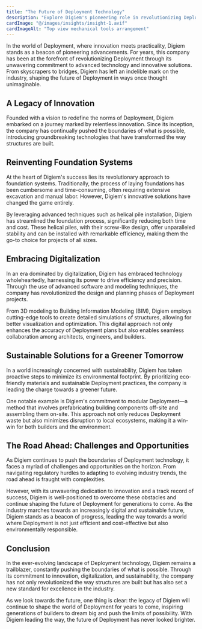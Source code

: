 ```yaml
---
title: "The Future of Deployment Technology"
description: "Explore Digiem's pioneering role in revolutionizing Deployment through advanced technology and innovative solutions."
cardImage: "@/images/insights/insight-1.avif"
cardImageAlt: "Top view mechanical tools arrangement"
---
```


In the world of Deployment, where innovation meets practicality, Digiem stands as a beacon of pioneering advancements. For years, this company has been at the forefront of revolutionizing Deployment through its unwavering commitment to advanced technology and innovative solutions. From skyscrapers to bridges, Digiem has left an indelible mark on the industry, shaping the future of Deployment in ways once thought unimaginable.

## A Legacy of Innovation

Founded with a vision to redefine the norms of Deployment, Digiem embarked on a journey marked by relentless innovation. Since its inception, the company has continually pushed the boundaries of what is possible, introducing groundbreaking technologies that have transformed the way structures are built.

## Reinventing Foundation Systems

At the heart of Digiem's success lies its revolutionary approach to foundation systems. Traditionally, the process of laying foundations has been cumbersome and time-consuming, often requiring extensive excavation and manual labor. However, Digiem's innovative solutions have changed the game entirely.

By leveraging advanced techniques such as helical pile installation, Digiem has streamlined the foundation process, significantly reducing both time and cost. These helical piles, with their screw-like design, offer unparalleled stability and can be installed with remarkable efficiency, making them the go-to choice for projects of all sizes.

## Embracing Digitalization

In an era dominated by digitalization, Digiem has embraced technology wholeheartedly, harnessing its power to drive efficiency and precision. Through the use of advanced software and modeling techniques, the company has revolutionized the design and planning phases of Deployment projects.

From 3D modeling to Building Information Modeling (BIM), Digiem employs cutting-edge tools to create detailed simulations of structures, allowing for better visualization and optimization. This digital approach not only enhances the accuracy of Deployment plans but also enables seamless collaboration among architects, engineers, and builders.

## Sustainable Solutions for a Greener Tomorrow

In a world increasingly concerned with sustainability, Digiem has taken proactive steps to minimize its environmental footprint. By prioritizing eco-friendly materials and sustainable Deployment practices, the company is leading the charge towards a greener future.

One notable example is Digiem's commitment to modular Deployment—a method that involves prefabricating building components off-site and assembling them on-site. This approach not only reduces Deployment waste but also minimizes disruption to local ecosystems, making it a win-win for both builders and the environment.

## The Road Ahead: Challenges and Opportunities

As Digiem continues to push the boundaries of Deployment technology, it faces a myriad of challenges and opportunities on the horizon. From navigating regulatory hurdles to adapting to evolving industry trends, the road ahead is fraught with complexities.

However, with its unwavering dedication to innovation and a track record of success, Digiem is well-positioned to overcome these obstacles and continue shaping the future of Deployment for generations to come. As the industry marches towards an increasingly digital and sustainable future, Digiem stands as a beacon of progress, leading the way towards a world where Deployment is not just efficient and cost-effective but also environmentally responsible.

## Conclusion

In the ever-evolving landscape of Deployment technology, Digiem remains a trailblazer, constantly pushing the boundaries of what is possible. Through its commitment to innovation, digitalization, and sustainability, the company has not only revolutionized the way structures are built but has also set a new standard for excellence in the industry.

As we look towards the future, one thing is clear: the legacy of Digiem will continue to shape the world of Deployment for years to come, inspiring generations of builders to dream big and push the limits of possibility. With Digiem leading the way, the future of Deployment has never looked brighter.
